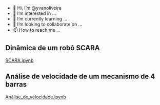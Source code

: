 - 👋 Hi, I’m @yvanoliveira
- 👀 I’m interested in ...
- 🌱 I’m currently learning ...
- 💞️ I’m looking to collaborate on ...
- 📫 How to reach me ...


## Dinâmica de um robô SCARA

[SCARA.ipynb](https://github.com/yvanoliveira/yvanoliveira.github.io/blob/main/SCARA.ipynb)

## Análise de velocidade de um mecanismo de 4 barras

[Análise_de_velocidade.ipynb](https://github.com/yvanoliveira/yvanoliveira.github.io/blob/main/An%C3%A1lise_de_velocidade.ipynb)

